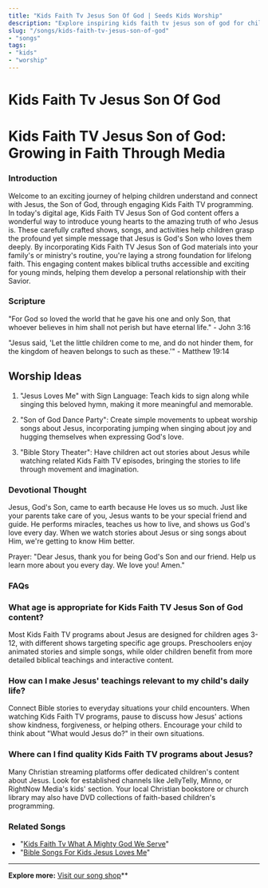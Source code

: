 ```yaml
---
title: "Kids Faith Tv Jesus Son Of God | Seeds Kids Worship"
description: "Explore inspiring kids faith tv jesus son of god for children's worship and faith development. Biblical music resources for families and ministry."
slug: "/songs/kids-faith-tv-jesus-son-of-god"
- "songs"
tags:
- "kids"
- "worship"
---
```


# Kids Faith Tv Jesus Son Of God

# Kids Faith TV Jesus Son of God: Growing in Faith Through Media

### Introduction
Welcome to an exciting journey of helping children understand and connect with Jesus, the Son of God, through engaging Kids Faith TV programming. In today's digital age, Kids Faith TV Jesus Son of God content offers a wonderful way to introduce young hearts to the amazing truth of who Jesus is. These carefully crafted shows, songs, and activities help children grasp the profound yet simple message that Jesus is God's Son who loves them deeply. By incorporating Kids Faith TV Jesus Son of God materials into your family's or ministry's routine, you're laying a strong foundation for lifelong faith. This engaging content makes biblical truths accessible and exciting for young minds, helping them develop a personal relationship with their Savior.

### Scripture
"For God so loved the world that he gave his one and only Son, that whoever believes in him shall not perish but have eternal life." - John 3:16

"Jesus said, 'Let the little children come to me, and do not hinder them, for the kingdom of heaven belongs to such as these.'" - Matthew 19:14

## Worship Ideas
1. "Jesus Loves Me" with Sign Language: Teach kids to sign along while singing this beloved hymn, making it more meaningful and memorable.

2. "Son of God Dance Party": Create simple movements to upbeat worship songs about Jesus, incorporating jumping when singing about joy and hugging themselves when expressing God's love.

3. "Bible Story Theater": Have children act out stories about Jesus while watching related Kids Faith TV episodes, bringing the stories to life through movement and imagination.

### Devotional Thought
Jesus, God's Son, came to earth because He loves us so much. Just like your parents take care of you, Jesus wants to be your special friend and guide. He performs miracles, teaches us how to live, and shows us God's love every day. When we watch stories about Jesus or sing songs about Him, we're getting to know Him better.

Prayer: "Dear Jesus, thank you for being God's Son and our friend. Help us learn more about you every day. We love you! Amen."

### FAQs

### What age is appropriate for Kids Faith TV Jesus Son of God content?
Most Kids Faith TV programs about Jesus are designed for children ages 3-12, with different shows targeting specific age groups. Preschoolers enjoy animated stories and simple songs, while older children benefit from more detailed biblical teachings and interactive content.

### How can I make Jesus' teachings relevant to my child's daily life?
Connect Bible stories to everyday situations your child encounters. When watching Kids Faith TV programs, pause to discuss how Jesus' actions show kindness, forgiveness, or helping others. Encourage your child to think about "What would Jesus do?" in their own situations.

### Where can I find quality Kids Faith TV programs about Jesus?
Many Christian streaming platforms offer dedicated children's content about Jesus. Look for established channels like JellyTelly, Minno, or RightNow Media's kids' section. Your local Christian bookstore or church library may also have DVD collections of faith-based children's programming.

### Related Songs

- "[Kids Faith Tv What A Mighty God We Serve](/songs/kids-faith-tv-what-a-mighty-god-we-serve/)"
- "[Bible Songs For Kids Jesus Loves Me](/songs/bible-songs-for-kids-jesus-loves-me/)"

---

**Explore more:** [Visit our song shop](https://seedskidsworship.com/shop)**

<!-- Schema Markup -->
<script type="application/ld+json">
{
  "@context": "https://schema.org",
  "@type": "MusicRecording",
  "name": "Kids Faith Tv Jesus Son Of God",
  "byArtist": {
    "@type": "MusicGroup",
    "name": "Seeds Kids Worship"
  },
  "isFamilyFriendly": true,
  "url": "https://seedskidsworship.com/songs/kids-faith-tv-jesus-son-of-god/"
}
</script>
